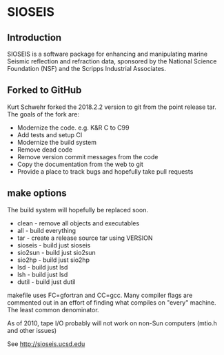# SIOSEIS

## Introduction

SIOSEIS is a software package for enhancing and manipulating marine
Seismic reflection and refraction data, sponsored by the National 
Science Foundation (NSF) and the Scripps Industrial Associates.

## Forked to GitHub

Kurt Schwehr forked the 2018.2.2 version to git from the
point release tar.  The goals of the fork are:

- Modernize the code.  e.g. K&R C to C99
- Add tests and setup CI
- Modernize the build system
- Remove dead code
- Remove version commit messages from the code
- Copy the documentation from the web to git
- Provide a place to track bugs and hopefully take pull requests

## make options

The build system will hopefully be replaced soon.

- clean   - remove all objects and executables
- all     - build everything
- tar     - create a release source tar using VERSION
- sioseis - build just sioseis
- sio2sun - build just sio2sun
- sio2hp  - build just sio2hp
- lsd     - build just lsd
- lsh     - build just lsd
- dutil   - build just dutil

makefile uses FC=gfortran and CC=gcc.
Many compiler flags are commented out in an effort of finding what
compiles on "every" machine.  The least common denominator.

As of 2010, tape I/O probably will not work on non-Sun computers
    (mtio.h and other issues)

See http://sioseis.ucsd.edu
